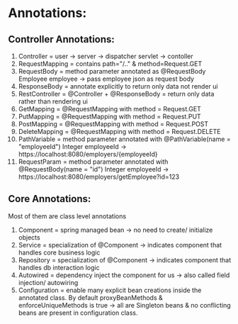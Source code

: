 # Annotations:
## Controller Annotations:
  1. Controller = user -> server -> dispatcher servlet -> contoller
  2. RequestMapping = contains path="/.." & method=Request.GET
  3. RequestBody = method parameter annotated as @RequestBody Employee employee -> pass employee json as request body
  4. ResponseBody = annotate explicitly to return only data not render ui
  5. RestController = @Controller + @ResponseBody = return only data rather than rendering ui
  6. GetMapping = @RequestMapping with method = Request.GET
  7. PutMapping = @RequestMapping with method = Request.PUT
  8. PostMapping = @RequestMapping with method = Request.POST
  9. DeleteMapping = @RequestMapping with method = Request.DELETE
  10. PathVariable = method parameter annotated with @PathVariable(name = "employeeId") Integer employeeId -> https://localhost:8080/employers/{employeeId}
  11. RequestParam = method parameter annotated with @RequestBody(name = "id") Integer employeeId -> https://localhost:8080/employers/getEmployee?id=123

## Core Annotations:
Most of them are class level annotations
  1. Component = spring managed bean -> no need to create/ initialize objects 
  2. Service = specialization of @Component -> indicates component that handles core business logic
  3. Repository = specialization of @Component -> indicates component that handles db interaction logic
  4. Autowired = dependency inject the component for us -> also called field injection/ autowiring
  5. Configuration = enable many explicit bean creations inside the annotated class. By default proxyBeanMethods & enforceUniqueMethods is true -> all are Singleton beans & no conflicting beans are present in configuration class. 
